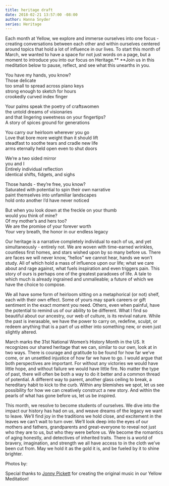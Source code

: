 ```yaml
---
title: heritage draft
date: 2018-02-21 13:57:00 -08:00
author: Hanna Snyder
series: Heritage
---
```


Each month at Yellow, we explore and immerse ourselves into one focus - creating conversations between each other and within ourselves centered around topics that hold a lot of influence in our lives. To start this month of March, we wanted to have a space for not just words on a page, but a moment to introduce you into our focus on Heritage.** **Join us in this meditation below to pause, reflect, and see what this unearths in you.

You have my hands, you know?  
Those delicate  
too small to spread across piano keys  
strong enough to sketch for hours  
crookedly curved index finger

Your palms speak the poetry of craftswomen  
the untold dreams of visionaries  
and that lingering sweetness on your fingertips?  
A story of spices ground for generations

You carry our heirloom wherever you go  
Love that bore more weight than it should lift  
steadfast to soothe tears and cradle new life  
arms eternally held open even to shut doors

We’re a two sided mirror  
you and I  
Entirely individual reflection  
identical shifts, fidgets, and sighs

Those hands - they’re free, you know?  
Saturated with potential to spin their own narrative  
paint themselves into unfamiliar landscapes  
hold onto another I’d have never noticed

But when you look down at the freckle on your thumb  
would you think of mine?  
Of my mother’s and hers too?  
We are the promise of your forever worth  
Your very breath, the honor in our endless legacy

Our heritage is a narrative completely individual to each of us, and yet simultaneously - entirely not. We are woven with time-earned wrinkles, countless first homes, and stars wished upon by so many before us. There are faces we will never know, “hellos” we cannot hear, hands we won’t study. All of which hold a mass of influence upon our life; what we care about and rage against, what fuels inspiration and even triggers pain. This story of ours is perhaps one of the greatest paradoxes of life. A tale to which much is already ingrained and unmalleable; a future of which we have the choice to compose.

We all have some form of heirloom sitting on a metaphorical (or not) shelf, each with their own effect. Some of yours may spark careers or gift sentiment in the exact moment you need. Others, even when painful, have the potential to remind us of our ability to be different. What I find so beautiful about our ancestry, our web of culture, is its revival nature. While the past is inerasable, we have the power to carry on, redefine, sculpt, or redeem anything that is a part of us either into something new, or even just slightly altered.

March marks the 31st National Women’s History Month in the US. It recognizes our shared heritage that we can, similar to our own, look at in two ways. There is courage and gratitude to be found for how far we’ve come, or an unsettled injustice of how far we have to go. I would argue that both perspectives are important. For without any victories we would have little hope, and without failure we would have little fire. No matter the type of past, there will often be both a way to do it better and a common thread of potential. A different way to parent, another glass ceiling to break, a hereditary habit to kick to the curb. Within any blemishes we spot, let us see possibility for how we can creatively construct a new story. And within the pearls of what has gone before us, let us be inspired.

This month, we resolve to become students of ourselves. We dive into the impact our history has had on us, and weave dreams of the legacy we want to leave. We’ll find joy in the traditions we hold close, and excitement in the leaves we can’t wait to turn over. We’ll look deep into the eyes of our mothers and fathers, grandparents and great-everyone to reveal not just who they are to us, but who they were before us. We become the romantics of aging honestly, and detectives of inherited traits. There is a world of bravery, imagination, and strength we all have access to in the cloth we’ve been cut from. May we hold it as the gold it is, and be fueled by it to shine brighter.

Photos by:

Special thanks to [Jonny Pickett](https://auralgauge.com/) for creating the original music in our Yellow Meditation!